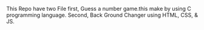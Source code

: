 This Repo have two File 
first, Guess a number game.this make by using C programming language.
Second, Back Ground Changer using HTML, CSS, & JS.

